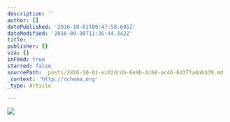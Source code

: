 ```yaml
---
description: ''
author: []
datePublished: '2016-10-01T00:47:58.605Z'
dateModified: '2016-09-30T11:35:44.342Z'
title: ''
publisher: {}
via: {}
inFeed: true
starred: false
sourcePath: _posts/2016-10-01-ec02dcdb-6e9b-4c68-ac46-8d37fa4abb39.md
_context: 'http://schema.org'
_type: Article

---
```

![](https://the-grid-user-content.s3-us-west-2.amazonaws.com/4f812712-a097-4aa1-bf6f-6ed47912f773.jpg)